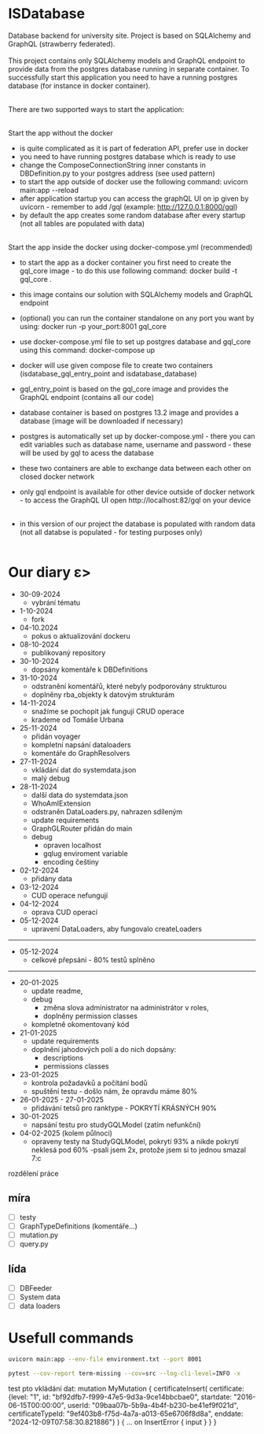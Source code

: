 # ISDatabase
Database backend for university site. Project is based on SQLAlchemy and GraphQL (strawberry federated).
<br/><br/>
This project contains only SQLAlchemy models and GraphQL endpoint to provide data from the postgres database running in separate container. To successfully start this application you need to have a running postgres database (for instance in docker container).
<br/><br/>

There are two supported ways to start the application:
<br/><br/>

Start the app without the docker
- is quite complicated as it is part of federation API, prefer use in docker
- you need to have running postgres database which is ready to use
- change the ComposeConnectionString inner constants in DBDefinition.py to your postgres address (see used pattern)
- to start the app outside of docker use the following command:
uvicorn main:app --reload
- after application startup you can access the graphQL UI on ip given by uvicorn - remember to add /gql (example: http://127.0.0.1:8000/gql)
- by default the app creates some random database after every startup (not all tables are populated with data)
<br/><br/>

Start the app inside the docker using docker-compose.yml (recommended)
- to start the app as a docker container you first need to create the gql_core image - to do this use following command:
docker build -t gql_core .
- this image contains our solution with SQLAlchemy models and GraphQL endpoint
- (optional) you can run the container standalone on any port you want by using: docker run -p your_port:8001 gql_core
- use docker-compose.yml file to set up postgres database and gql_core using this command:
docker-compose up
- docker will use given compose file to create two containers (isdatabase_gql_entry_point and isdatabase_database)
- gql_entry_point is based on the gql_core image and provides the GraphQL endpoint (contains all our code)
- database container is based on postgres 13.2 image and provides a database (image will be downloaded if necessary)
- postgres is automatically set up by docker-compose.yml - there you can edit variables such as database name, username and password - these will be used by gql to acess the database
- these two containers are able to exchange data between each other on closed docker network
- only gql endpoint is available for other device outside of docker network - to access the GraphQL UI open http://localhost:82/gql on your device
<br/><br/>

- in this version of our project the database is populated with random data (not all databse is populated - for testing purposes only)
<br/><br/>

# Our diary ε>
- 30-09-2024 
  - vybrání tématu
- 1-10-2024 
  - fork
- 04-10.2024 
  - pokus o aktualizování dockeru
- 08-10-2024
  - publikovaný repository
- 30-10-2024
  - dopsány komentáře k DBDefinitions
- 31-10-2024
  - odstranění komentářů, které nebyly podporovány strukturou
  - doplněny rba_objekty k datovým strukturám
- 14-11-2024
  - snažíme se pochopit jak fungují CRUD operace 
  - krademe od Tomáše Urbana
- 25-11-2024
  - přidán voyager
  - kompletní napsání dataloaders
  - komentáře do GraphResolvers
- 27-11-2024
  - vkládání dat do systemdata.json
  - malý debug
- 28-11-2024
  - další data do systemdata.json
  - WhoAmIExtension
  - odstraněn DataLoaders.py, nahrazen sdíleným
  - update requirements
  - GraphGLRouter přidán do main
  - debug
    - opraven localhost
    - gqlug enviroment variable
    - encoding češtiny
- 02-12-2024 
  - přidány data
- 03-12-2024
  - CUD operace nefungují
- 04-12-2024
  - oprava CUD operací
- 05-12-2024
  - upravení DataLoaders, aby fungovalo createLoaders
---
- 05-12-2024
  - celkové přepsání - 80% testů splněno
---
- 20-01-2025
  - update readme,
  - debug 
    - změna slova administrator na administrátor v roles,
    - doplněny permission classes
  - kompletně okomentovaný kód
- 21-01-2025 
  - update requirements
  - doplnění jahodových polí a do nich dopsány:
    - descriptions
    - permissions classes
- 23-01-2025 
  - kontrola požadavků a počítání bodů
  - spuštění testu - došlo nám, že opravdu máme 80%
- 26-01-2025 - 27-01-2025
  - přidávání tetsů pro ranktype - POKRYTÍ KRÁSNÝCH 90%
- 30-01-2025
  - napsání testu pro studyGQLModel (zatím nefunkční)
- 04-02-2025 (kolem půlnoci)
  - opraveny testy na StudyGQLModel, pokrytí 93% a nikde pokrytí neklesá pod 60%
  -psali jsem 2x, protože jsem si to jednou smazal 7:c

rozdělení práce
## míra
- [ ] testy
- [ ] GraphTypeDefinitions (komentáře...)
- [ ] mutation.py
- [ ] query.py
## lída
- [ ] DBFeeder
- [ ] System data
- [ ] data loaders

# Usefull commands

```bash
uvicorn main:app --env-file environment.txt --port 8001
```

```bash
pytest --cov-report term-missing --cov=src --log-cli-level=INFO -x
```

test pto vkládání dat:
mutation MyMutation {
  certificateInsert(
    certificate: {level: "1", id: "bf92dfb7-f999-47e5-9d3a-9ce14bbcbae0", startdate: "2016-06-15T00:00:00", userId: "09baa07b-5b9a-4b4f-b230-be41ef9f021d", certificateTypeId: "9ef403b8-f75d-4a7a-a013-65e6706f8d8a", enddate: "2024-12-09T07:58:30.821886"}
  ) {
    ... on InsertError {
      input
    }
  }
}
